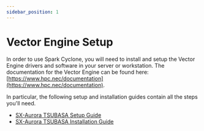 ```yaml
---
sidebar_position: 1
---
```


# Vector Engine Setup

In order to use Spark Cyclone, you will need to install and setup the Vector 
Engine drivers and software in your server or workstation.
The documentation for the Vector Engine can be found here:
[https://www.hpc.nec/documentation](https://www.hpc.nec/documentation).

In particular, the following setup and installation guides contain all the steps you'll need.

- [SX-Aurora TSUBASA Setup Guide](https://www.hpc.nec/documents/guide/pdfs/SetupGuide_E.pdf)
- [SX-Aurora TSUBASA Installation Guide](https://www.hpc.nec/documents/guide/pdfs/InstallationGuide_E.pdf)
